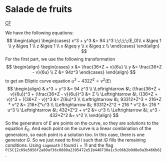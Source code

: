 # Salade de fruits


[CF](https://math.stackexchange.com/questions/1195035/large-initial-solutions-to-x3y3-nz3?noredirect=1)

We have the following equations:
$$
\begin{align}
\begin{cases}
x^3 + y^3 &= 94 z^3  \;\;\;\;\;(E_0)\\
x &\geq 1 \\
y &\geq 1 \\
z &\geq 1 \\
x &\geq y \\
x &\geq z \\
\end{cases}
\end{align}
$$
For the first part, we use the following transformation
$$
\begin{align}
\begin{cases}
x &= \frac{36*Z + v}{6u} \\
y &= \frac{36*Z - v}{6u} \\
Z &= 94z^3
\end{cases}
\end{align}
$$
to get an Elliptic curve equation $u^3 - 432Z^2 = v^2 (E)$
$$
\begin{align}
& x^3 + y^3 &= 94 z^3 \\
\Leftrightarrow &\; (\frac{36*Z + v}{6u})^3 + (\frac{36*Z - v}{6u})^3 &= Z \\
\Leftrightarrow &\; ({36*Z + v})^3 + ({36*Z - v})^3 &= Z(6u)^3 \\
\Leftrightarrow &\; 93312*Z^3 + 216*Z * v^2 &= 216*Z*u^3 \\
\Leftrightarrow &\; 93312*Z^2 + 216 * v^2 &= 216 * u^3 \\
\Leftrightarrow &\; 432*Z^2 + v^2 &= u^3 \\
\Leftrightarrow &\; u^3 - 432*Z^2 &= v^2 \\
\end{align}
$$
So the generators of $E$ are points on the curve, so they are solutions to the equation $E_0$.
And each point on the curve is a linear combination of the generators, so each point is a solution too.
In this case, there is one generator $G$. So we just need to find $i$ such that $iG$ fills the remaining conditions.
Using `sagemath` I found $i=11$ and the flag `FCSC{2c69e5056f2a80af36c0880a2395472e51b448730a1c5c06b2b0d8e0a3b466b6}`.
